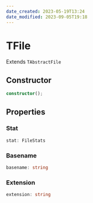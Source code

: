 ```yaml
---
date_created: 2023-05-19T13:24
date_modified: 2023-09-05T19:18
---
```

# TFile

Extends `TAbstractFile`

## Constructor

```ts
constructor();
```

## Properties

### Stat

```ts
stat: FileStats
```

### Basename

```ts
basename: string
```

### Extension

```ts
extension: string
```
